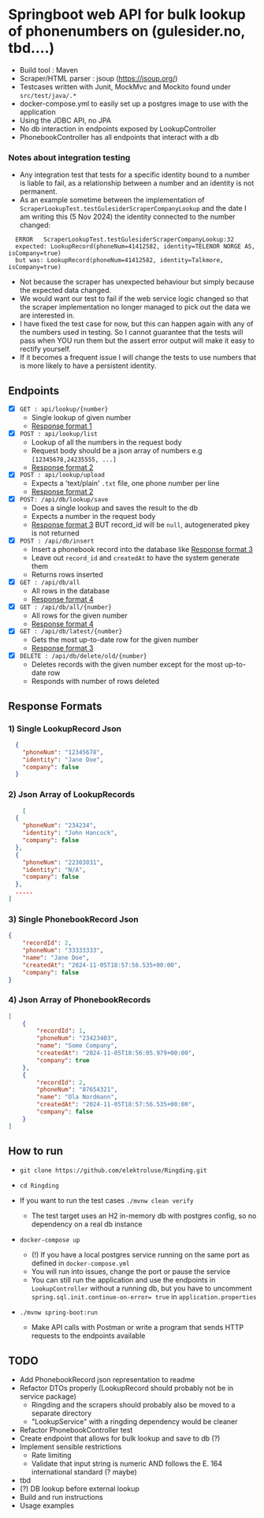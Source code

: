 # Springboot web API for bulk lookup of phonenumbers on (gulesider.no, tbd....)
- Build tool : Maven
- Scraper/HTML parser : jsoup (https://jsoup.org/)
- Testcases written with Junit, MockMvc and Mockito found under `src/test/java/.*`
- docker-compose.yml to easily set up a postgres image to use with the application
- Using the JDBC API, no JPA
- No db interaction in endpoints exposed by LookupController
- PhonebookController has all endpoints that interact with a db


### Notes about integration testing
- Any integration test that tests for a specific identity bound to a number is liable to fail, as a relationship between a number and an identity is not permanent.
- As an example sometime between the implementation of `ScraperLookupTest.testGulesiderScraperCompanyLookup` and the date I am writing this (5 Nov 2024) the identity connected to the number changed:
```
  ERROR   ScraperLookupTest.testGulesiderScraperCompanyLookup:32
  expected: LookupRecord(phoneNum=41412582, identity=TELENOR NORGE AS, isCompany=true)
  but was: LookupRecord(phoneNum=41412582, identity=Talkmore, isCompany=true)
  ```
- Not because the scraper has unexpected behaviour but simply because the expected data changed.
- We would want our test to fail if the web service logic changed so that the scraper implementation no longer managed to pick out the data we are interested in.
- I have fixed the test case for now, but this can happen again with any of the numbers used in testing. So I cannot guarantee that the tests will pass when YOU run them but the assert error output will make it easy to rectify yourself.
- If it becomes a frequent issue I will change the tests to use numbers that is more likely to have a persistent identity.

## Endpoints
- [x] `GET : api/lookup/{number}`
  - Single lookup of given number
  - [Response format 1](#1-single-lookuprecord-json)
- [x] `POST : api/lookup/list`
  - Lookup of all the numbers in the request body
  - Request body should be a json array of numbers e.g `[12345678,24235555, ...]`
  - [Response format 2](#2-json-array-of-lookuprecord)
- [x] `POST : api/lookup/upload`
  - Expects a 'text/plain' `.txt` file, one phone number per line
  - [Response format 2](#2-json-array-of-lookuprecord)
-[x] `POST: /api/db/lookup/save`
  - Does a single lookup and saves the result to the db
  - Expects a number in the request body
  - [Response format 3](#3-single-phonebookrecord-json) BUT record_id will be `null`, autogenerated pkey is not returned
- [x] `POST : /api/db/insert`
  - Insert a phonebook record into the database like [Response format 3](#3-single-phonebookrecord-json)
  - Leave out `record_id` and `createdAt` to have the system generate them 
  - Returns rows inserted 
- [x] `GET : /api/db/all`
  - All rows in the database
  - [Response format 4](#4-json-array-of-phonebookrecords)
- [x] `GET : /api/db/all/{number}`
  - All rows for the given number
  - [Response format 4](#4-json-array-of-phonebookrecords)
- [x] `GET : /api/db/latest/{number}`
  - Gets the most up-to-date row for the given number
  - [Response format 3](#3-single-phonebookrecord-json)
- [x] `DELETE : /api/db/delete/old/{number}`
  - Deletes records with the given number except for the most up-to-date row
  - Responds with number of rows deleted

## Response Formats

### 1) Single LookupRecord Json
  ```json
    {
      "phoneNum": "12345678",
      "identity": "Jane Doe",
      "company": false
    }  
 ``` 

### 2) Json Array of LookupRecords
```json
    [
  {
    "phoneNum": "234234",
    "identity": "John Hancock",
    "company": false
  },
  {
    "phoneNum": "22303031",
    "identity": "N/A",
    "company": false
  },
  .....
]
   ```
### 3) Single PhonebookRecord Json
```json
{
    "recordId": 2,
    "phoneNum": "33333333",
    "name": "Jane Doe",
    "createdAt": "2024-11-05T18:57:56.535+00:00",
    "company": false
}
```
### 4) Json Array of PhonebookRecords
```json
[
    {
        "recordId": 1,
        "phoneNum": "23423403",
        "name": "Some Company",
        "createdAt": "2024-11-05T18:56:05.979+00:00",
        "company": true
    },
    {
        "recordId": 2,
        "phoneNum": "87654321",
        "name": "Ola Nordmann",
        "createdAt": "2024-11-05T18:57:56.535+00:00",
        "company": false
    }
]
```

## How to run
- `git clone https://github.com/elektroluse/Ringding.git`
- `cd Ringding`
- If you want to run the test cases `./mvnw clean verify`
  - The test target uses an H2 in-memory db with postgres config, so no dependency on a real db instance  
- `docker-compose up`
  - (!) If you have a local postgres service running on the same port as defined in `docker-compose.yml`
  - You will run into issues, change the port or pause the service
  - You can still run the application and use the endpoints in `LookupController` without a running db, but you have to uncomment `spring.sql.init.continue-on-error= true` in `application.properties`
  
-  `./mvnw spring-boot:run`
   - Make API calls with Postman or write a program that sends HTTP requests to the endpoints available 

## TODO
  - Add PhonebookRecord json representation to readme
  - Refactor DTOs properly (LookupRecord should probably not be in service package)
    - Ringding and the scrapers should probably also be moved to a separate directory
    - "LookupService" with a ringding dependency would be cleaner
  - Refactor PhonebookController test
  - Create endpoint that allows for bulk lookup and save to db (?)
  - Implement sensible restrictions
    - Rate limiting
    - Validate that input string is numeric AND follows the E. 164 international standard (? maybe)
  - tbd
  - (?) DB lookup before external lookup
  - Build and run instructions
  - Usage examples